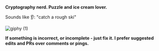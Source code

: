**Cryptography nerd. Puzzle and ice cream lover.**

Sounds like :ear:: "catch a rough ski"

![giphy (1)](https://user-images.githubusercontent.com/15946341/84716535-39b5f480-af28-11ea-9bc9-c6931ecc6612.gif)

**If something is incorrect, or incomplete - just fix it. I prefer suggested edits and PRs over comments or pings.**

